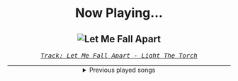 <div align="center"> 
<h1>Now Playing...</h1>

![Let Me Fall Apart](https://i.scdn.co/image/ab67616d00001e02e7bdb09c822252c93e3f9a57)
--
_<samp><a href="https://open.spotify.com/track/2NT3vBkWwhfob1dtxY68uV">Track: Let Me Fall Apart - Light The Torch</a></samp>_

<div style="border: 1px #4B5054 solid"></div>
<details>
  <summary>
    Previous played songs
  </summary>
  <table>
    <thead>
      <tr>
        <th>
          Artist
        </th>
        <th>
          Song
        </th>
        <th>
          Link
        </th>
      </tr>
    </thead>
    <tbody>
      <tr><td>Light The Torch</td><td>Let Me Fall Apart</td><td><a href="https://open.spotify.com/track/2NT3vBkWwhfob1dtxY68uV">https://open.spotify.com/track/2NT3vBkWwhfob1dtxY68uV</a></td></tr><tr><td>Breaking Benjamin</td><td>Breath</td><td><a href="https://open.spotify.com/track/4JXfNOePhdgMOI7KZ1L25U">https://open.spotify.com/track/4JXfNOePhdgMOI7KZ1L25U</a></td></tr><tr><td>Linkin Park</td><td>Papercut</td><td><a href="https://open.spotify.com/track/1Vej0qeQ3ioKwpI6FUbRv1">https://open.spotify.com/track/1Vej0qeQ3ioKwpI6FUbRv1</a></td></tr><tr><td>Evans Blue</td><td>This Time It's Different</td><td><a href="https://open.spotify.com/track/7079nY1EuvdfIxaMYaTjR9">https://open.spotify.com/track/7079nY1EuvdfIxaMYaTjR9</a></td></tr><tr><td>Five Finger Death Punch</td><td>Pick Up Behind You</td><td><a href="https://open.spotify.com/track/6sMOYEbYigMVoIVNyNEIPN">https://open.spotify.com/track/6sMOYEbYigMVoIVNyNEIPN</a></td></tr><tr><td>Disturbed</td><td>Inside the Fire</td><td><a href="https://open.spotify.com/track/5cxp9kjCFyJwzv3lzeX7ku">https://open.spotify.com/track/5cxp9kjCFyJwzv3lzeX7ku</a></td></tr><tr><td>izzy reign</td><td>The Sunken Place</td><td><a href="https://open.spotify.com/track/2YRDPGvyEjyqXlAyqFAdkC">https://open.spotify.com/track/2YRDPGvyEjyqXlAyqFAdkC</a></td></tr><tr><td>Light The Torch</td><td>The Safety of Disbelief</td><td><a href="https://open.spotify.com/track/49ylH81Y53wUOlTHqXK1J2">https://open.spotify.com/track/49ylH81Y53wUOlTHqXK1J2</a></td></tr><tr><td>Darth Marley</td><td>Tank Girl</td><td><a href="https://open.spotify.com/track/0e9oIyxxQgT0XHTW6lUjE1">https://open.spotify.com/track/0e9oIyxxQgT0XHTW6lUjE1</a></td></tr><tr><td>Linkin Park</td><td>One Step Closer</td><td><a href="https://open.spotify.com/track/3K4HG9evC7dg3N0R9cYqk4">https://open.spotify.com/track/3K4HG9evC7dg3N0R9cYqk4</a></td></tr><tr><td>Lacuna Coil</td><td>Spellbound</td><td><a href="https://open.spotify.com/track/4DXswc4p8mel7E6C1ZSHDq">https://open.spotify.com/track/4DXswc4p8mel7E6C1ZSHDq</a></td></tr><tr><td>Five Finger Death Punch</td><td>AfterLife</td><td><a href="https://open.spotify.com/track/40gGeC397vLmz4eETZDSrG">https://open.spotify.com/track/40gGeC397vLmz4eETZDSrG</a></td></tr><tr><td>Evanescence</td><td>Haunted</td><td><a href="https://open.spotify.com/track/6Z77oDcn6iI1MHFCBPjl24">https://open.spotify.com/track/6Z77oDcn6iI1MHFCBPjl24</a></td></tr><tr><td>Rocco Minichiello</td><td>Fade To Black B13a (from Bleach) - Metal Version</td><td><a href="https://open.spotify.com/track/4KTxPcmVKPH6F9H2IoyMOF">https://open.spotify.com/track/4KTxPcmVKPH6F9H2IoyMOF</a></td></tr><tr><td>Rocco Minichiello</td><td>Invasion (from "Bleach") - Metal Version</td><td><a href="https://open.spotify.com/track/6MbS9XB99RDCTqjLxa3Wzy">https://open.spotify.com/track/6MbS9XB99RDCTqjLxa3Wzy</a></td></tr><tr><td>Rocco Minichiello</td><td>Clavar La Espada (from "Bleach") - Metal Version</td><td><a href="https://open.spotify.com/track/33SLqtslna32dFW5wm8KWg">https://open.spotify.com/track/33SLqtslna32dFW5wm8KWg</a></td></tr><tr><td>Rocco Minichiello</td><td>Stand Up Be Strong (from "Bleach") - Metal Version</td><td><a href="https://open.spotify.com/track/3SJvpSo9KoDFzKX3jPzP3E">https://open.spotify.com/track/3SJvpSo9KoDFzKX3jPzP3E</a></td></tr><tr><td>Rocco Minichiello</td><td>Treachery (from "Bleach") - Metal Version</td><td><a href="https://open.spotify.com/track/6DedcdH8ri4pgtllVhPbLx">https://open.spotify.com/track/6DedcdH8ri4pgtllVhPbLx</a></td></tr><tr><td>Galleons</td><td>Casadastra</td><td><a href="https://open.spotify.com/track/0hCDlmjLNv44okwv2CnNLr">https://open.spotify.com/track/0hCDlmjLNv44okwv2CnNLr</a></td></tr><tr><td>Siamese</td><td>This Is Not A Song</td><td><a href="https://open.spotify.com/track/3mG4OnfqKATk4xkfwMci1q">https://open.spotify.com/track/3mG4OnfqKATk4xkfwMci1q</a></td></tr>
    </tbody>
  </table>
</details>

</div>
